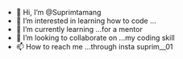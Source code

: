 - 👋 Hi, I’m @Suprimtamang
- 👀 I’m interested in learning how to code ...
- 🌱 I’m currently learning ...for a mentor 
- 💞️ I’m looking to collaborate on ...my coding skill 
- 📫 How to reach me ...through insta suprim__01

<!---
Suprimtamang/Suprimtamang is a ✨ special ✨ repository because its `README.md` (this file) appears on your GitHub profile.
You can click the Preview link to take a look at your changes.
--->
